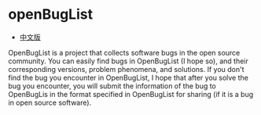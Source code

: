 # openBugList
* [中文版](./README.md)

OpenBugList is a project that collects software bugs in the open source community. You can easily find bugs in OpenBugList (I hope so), and their corresponding versions, problem phenomena, and solutions. If you don't find the bug you encounter in OpenBugList, I hope that after you solve the bug you encounter, you will submit the information of the bug to OpenBugLis in the format specified in OpenBugList for sharing (if it is a bug in open source software).
